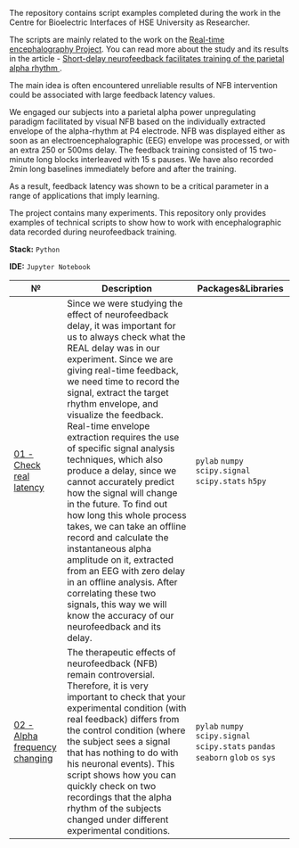 The repository contains script examples completed during the work in the Centre for Bioelectric Interfaces of HSE University as Researcher. 

The scripts are mainly related to the work on the [Real-time encephalography Project](https://bioelectric.hse.ru/en/real_time_encephalography). You can read more about the study and its results in the article - [Short-delay neurofeedback facilitates training of the parietal alpha rhythm
](https://iopscience.iop.org/article/10.1088/1741-2552/abc8d7/meta?casa_token=1bC6CorvnqgAAAAA:vfcz9YIFVDAMUn-nZlbko1jsE4dao-l8EuzewnpLGn1s82AqRSmNVjpg1kbL9vEaIwQEKkL65SE-6UM).


The main idea is often encountered unreliable results of NFB intervention could be associated with large feedback latency values.

We engaged our subjects into a parietal alpha power unpregulating paradigm facilitated by visual NFB based on the individually extracted envelope of the alpha-rhythm at P4 electrode. NFB was displayed either as soon as an electroencephalographic (EEG) envelope was processed, or with an extra 250 or 500ms delay. The feedback training consisted of 15 two-minute long blocks interleaved with 15 s pauses. We have also recorded 2min long baselines immediately before and after the training.

As a result, feedback latency was shown to be a critical parameter in a range of applications that imply learning. 


The project contains many experiments. This repository only provides examples of technical scripts to show how to work with encephalographic data recorded during neurofeedback training.

**Stack:** `Python`

**IDE:** `Jupyter Notebook`


| № |Description | Packages&Libraries|
| ------------------------ | ----------- | ---------- | 
| [01 - Check real latency](https://github.com/belinskayaA/low-latency-nfb/blob/eaddb0e7da43b7b66edbfbe029088bc47aa67042/Check_real_latency.ipynb) | Since we were studying the effect of neurofeedback delay, it was important for us to always check what the REAL delay was in our experiment. Since we are giving real-time feedback, we need time to record the signal, extract the target rhythm envelope, and visualize the feedback. Real-time envelope extraction requires the use of specific signal analysis techniques, which also produce a delay, since we cannot accurately predict how the signal will change in the future. To find out how long this whole process takes, we can take an offline record and calculate the instantaneous alpha amplitude on it, extracted from an EEG with zero delay in an offline analysis. After correlating these two signals, this way we will know the accuracy of our neurofeedback and its delay. | `pylab` `numpy` `scipy.signal` `scipy.stats` `h5py` |
| [02 - Alpha frequency changing  ](https://github.com/belinskayaA/low-latency-nfb/blob/46ed9d73b14003a4b9e13918535b92cda95645ed/Alpha_frequency_changing.ipynb) | The therapeutic effects of neurofeedback (NFB) remain controversial. Therefore, it is very important to check that your experimental condition (with real feedback) differs from the control condition (where the subject sees a signal that has nothing to do with his neuronal events). This script shows how you can quickly check on two recordings that the alpha rhythm of the subjects changed under different experimental conditions. | `pylab` `numpy` `scipy.signal` `scipy.stats` `pandas` `seaborn` `glob` `os` `sys`|

